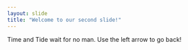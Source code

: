 ```yaml
---
layout: slide
title: "Welcome to our second slide!"
---
```

Time and Tide wait for no man.
Use the left arrow to go back!
